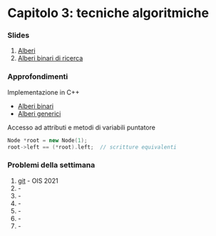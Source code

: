 # Capitolo 3: tecniche algoritmiche

### Slides

1. [Alberi](http://disi.unitn.it/~montreso/asd/slides/05-alberi.pdf "Montresor")
2. [Alberi binari di ricerca](http://disi.unitn.it/~montreso/asd/slides/06-abr.pdf "Montresor")



### Approfondimenti

Implementazione in C++
- [Alberi binari](https://www.geeksforgeeks.org/binary-tree-set-1-introduction/)
- [Alberi generici](https://www.geeksforgeeks.org/generic-tree-level-order-traversal/)


Accesso ad attributi e metodi di variabili puntatore
```c++
Node *root = new Node(1);
root->left == (*root).left;  // scritture equivalenti
```


### Problemi della settimana

1. [git](https://training.olinfo.it/#/task/ois_git/statement "oii") - OIS 2021
2. [](https://training.olinfo.it/#/task//statement "oii") - 
3. [](https://training.olinfo.it/#/task//statement "oii") - 
4. [](https://training.olinfo.it/#/task//statement "oii") - 
5. [](https://training.olinfo.it/#/task//statement "oii") - 
6. [](https://training.olinfo.it/#/task//statement "oii") - 
7. [](https://open.kattis.com/problems/ "kattis") - 
